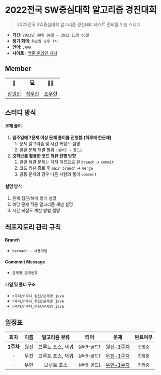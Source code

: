 # 2022전국 SW중심대학 알고리즘 경진대회

> 2022전국 SW중심대학 알고리즘 경진대회 테스트 준비를 위한 스터디

- **기간**: `2022년 09월 06일 ~ 2022 11월 05일`
- **정기 회의**: `화요일 오후 7시`
- **언어**: `JAVA`
- **사이트** : [백준 온라인 저지](https://www.acmicpc.net/lectures)

## Member
| 📖 | 💻 | 🤸‍♂️ |
| :----: | :----: | :----: |
| [장원진](https://github.com/NYC3644) | [정우진](https://github.com/NYC3644)| [조우현](https://github.com/NYC3644) |

## 스터디 방식
#### 문제 풀이
1. **일주일에 7문제 이상 문제 풀이를 진행함.(하루에 한문제)**
    1. 문제 알고리즘 및 시간 복잡도 설명 
    2. 일일 문제 해결 범위 : `실버5 ~ 골드1`
2. **깃허브를 활용한 코드 리뷰 진행 방향**
    1. 일일 해결 문제는 각자 이름으로 된 `branch` → `commit`
    2. 코드 리뷰 종료 후 `main branch` → `merge`
    3. 공통 문제의 경우 다른 사람의 풀이 `comment`

#### 설명 방식
1. 문제 접근/해석 방식 설명
2. 해당 문제 적용 알고리즘 개념 설명
3. 시간 복잡도 계산 방법 설명

## 레포지토리 관리 규칙
#### Branch
- `barnach - 사용자명`
#### Commmit Message
- `문제명_문제번호`
#### 파일 및 폴더 구조
- `n주차/n주차_원진/문제명.java`
- `n주차/n주차_우진/문제명.java`
- `n주차/n주차_우현/문제명.java`

## 일정표
| 회차 | 이름 | 알고리즘 분류 | 티어  | 문제 | 완료여부 |
| :---: | :---: | :---: | :---: | :---:| :---:|
| **1주차**| 원진 | 브루트 포스, 재귀  | `실버5~골드1` | [원진-1주차](https://github.com/jangwon3828/2022-Algorithm-Study/tree/main/1%EC%A3%BC%EC%B0%A8/1%EC%A3%BC%EC%B0%A8_%EC%9B%90%EC%A7%84) | `진행중` |
| -| 우진 | 브루트 포스, 재귀  |`실버5~골드1`| [우진-1주차](https://github.com/jangwon3828/2022-Algorithm-Study/tree/main/1%EC%A3%BC%EC%B0%A8/1%EC%A3%BC%EC%B0%A8_%EC%9A%B0%EC%A7%84) | `진행중` |
| -|  우현 |브루트 포스  | `실버5~골드1` | [우현-1주차](https://github.com/jangwon3828/2022-Algorithm-Study/tree/main/1%EC%A3%BC%EC%B0%A8/1%EC%A3%BC%EC%B0%A8_%EC%9A%B0%ED%98%84) |`진행중` |
